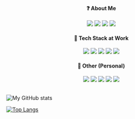 <div style="text-align: center">
	<h4>❓ About Me</h4>
	<a href="https://stackoverflow.com/users/17811563/christopher-tabula"><img src="https://img.shields.io/badge/-Stackoverflow-FE7A16?style=for-the-badge&logo=stack-overflow&logoColor=white" /></a> <a href="https://dev.to/netervati"><img src="https://img.shields.io/badge/dev.to-0A0A0A?style=for-the-badge&logo=dev.to&logoColor=white" /></a> <a href="https://netervati.itch.io/"><img src="https://img.shields.io/badge/Itch-%23FF0B34.svg?style=for-the-badge&logo=Itch.io&logoColor=white" /></a> <a href="https://www.youtube.com/channel/UCgUi5Rnx51H1nHSX6Rl99Kg"><img src="https://img.shields.io/badge/YouTube-%23FF0000.svg?style=for-the-badge&logo=YouTube&logoColor=white" /></a></div>
<div style="text-align: center">
	<h4>💼 Tech Stack at Work</h4>
	<img src="https://img.shields.io/badge/ruby-%23CC342D.svg?style=for-the-badge&logo=ruby&logoColor=white" /> <img src="https://img.shields.io/badge/rails-%23CC0000.svg?style=for-the-badge&logo=ruby-on-rails&logoColor=white"  />  <img src="https://img.shields.io/badge/react-%2320232a.svg?style=for-the-badge&logo=react&logoColor=%2361DAFB" /> <img src="https://img.shields.io/badge/docker-%230db7ed.svg?style=for-the-badge&logo=docker&logoColor=white" /> <img src="https://img.shields.io/badge/postgres-%23316192.svg?style=for-the-badge&logo=postgresql&logoColor=white" />
</div>
<div style="text-align: center">
	<h4>🎨 Other (Personal)</h4>
	<img src="https://img.shields.io/badge/python-3670A0?style=for-the-badge&logo=python&logoColor=ffdd54" /> <img src="https://img.shields.io/badge/django-%23092E20.svg?style=for-the-badge&logo=django&logoColor=white" /> <img src="https://img.shields.io/badge/DJANGO-REST-ff1709?style=for-the-badge&logo=django&logoColor=white&color=ff1709&labelColor=gray" /> <img src="https://img.shields.io/badge/vuejs-%2335495e.svg?style=for-the-badge&logo=vuedotjs&logoColor=%234FC08D" /> <img src="https://img.shields.io/badge/tailwindcss-%2338B2AC.svg?style=for-the-badge&logo=tailwind-css&logoColor=white" />
</div>
<br>

![My GitHub stats](https://github-readme-stats.vercel.app/api?username=netervati&theme=default&show_icons=true)

[![Top Langs](https://github-readme-stats.vercel.app/api/top-langs/?username=netervati&layout=compact)](https://github.com/netervati/github-readme-stats)

